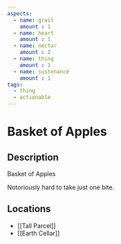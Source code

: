 ```yaml
---
aspects: 
  - name: grail
    amount : 1
  - name: heart
    amount : 1
  - name: nectar
    amount : 2
  - name: thing
    amount : 1
  - name: sustenance
    amount : 1
tags:
  - thing
  - actionable
---
```


# Basket of Apples

## Description
Basket of Apples

Notoriously hard to take just one bite.
## Locations
 - [[Tall Parcel]]
 - [[Earth Cellar]]